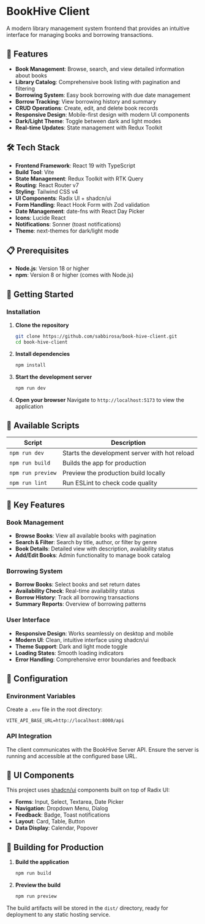 # BookHive Client

A modern library management system frontend that provides an intuitive interface for managing books and borrowing transactions.

## 🚀 Features

- **Book Management**: Browse, search, and view detailed information about books
- **Library Catalog**: Comprehensive book listing with pagination and filtering
- **Borrowing System**: Easy book borrowing with due date management
- **Borrow Tracking**: View borrowing history and summary
- **CRUD Operations**: Create, edit, and delete book records
- **Responsive Design**: Mobile-first design with modern UI components
- **Dark/Light Theme**: Toggle between dark and light modes
- **Real-time Updates**: State management with Redux Toolkit

## 🛠️ Tech Stack

- **Frontend Framework**: React 19 with TypeScript
- **Build Tool**: Vite
- **State Management**: Redux Toolkit with RTK Query
- **Routing**: React Router v7
- **Styling**: Tailwind CSS v4
- **UI Components**: Radix UI + shadcn/ui
- **Form Handling**: React Hook Form with Zod validation
- **Date Management**: date-fns with React Day Picker
- **Icons**: Lucide React
- **Notifications**: Sonner (toast notifications)
- **Theme**: next-themes for dark/light mode

## 📋 Prerequisites

- **Node.js**: Version 18 or higher
- **npm**: Version 8 or higher (comes with Node.js)

## 🚀 Getting Started

### Installation

1. **Clone the repository**

   ```bash
   git clone https://github.com/sabbirosa/book-hive-client.git
   cd book-hive-client
   ```

2. **Install dependencies**

   ```bash
   npm install
   ```

3. **Start the development server**

   ```bash
   npm run dev
   ```

4. **Open your browser**
   Navigate to `http://localhost:5173` to view the application

## 📜 Available Scripts

| Script            | Description                                   |
| ----------------- | --------------------------------------------- |
| `npm run dev`     | Starts the development server with hot reload |
| `npm run build`   | Builds the app for production                 |
| `npm run preview` | Preview the production build locally          |
| `npm run lint`    | Run ESLint to check code quality              |

## 🎯 Key Features

### Book Management

- **Browse Books**: View all available books with pagination
- **Search & Filter**: Search by title, author, or filter by genre
- **Book Details**: Detailed view with description, availability status
- **Add/Edit Books**: Admin functionality to manage book catalog

### Borrowing System

- **Borrow Books**: Select books and set return dates
- **Availability Check**: Real-time availability status
- **Borrow History**: Track all borrowing transactions
- **Summary Reports**: Overview of borrowing patterns

### User Interface

- **Responsive Design**: Works seamlessly on desktop and mobile
- **Modern UI**: Clean, intuitive interface using shadcn/ui
- **Theme Support**: Dark and light mode toggle
- **Loading States**: Smooth loading indicators
- **Error Handling**: Comprehensive error boundaries and feedback

## 🔧 Configuration

### Environment Variables

Create a `.env` file in the root directory:

```env
VITE_API_BASE_URL=http://localhost:8000/api
```

### API Integration

The client communicates with the BookHive Server API. Ensure the server is running and accessible at the configured base URL.

## 🎨 UI Components

This project uses [shadcn/ui](https://ui.shadcn.com/) components built on top of Radix UI:

- **Forms**: Input, Select, Textarea, Date Picker
- **Navigation**: Dropdown Menu, Dialog
- **Feedback**: Badge, Toast notifications
- **Layout**: Card, Table, Button
- **Data Display**: Calendar, Popover

## 🚀 Building for Production

1. **Build the application**

   ```bash
   npm run build
   ```

2. **Preview the build**
   ```bash
   npm run preview
   ```

The build artifacts will be stored in the `dist/` directory, ready for deployment to any static hosting service.
